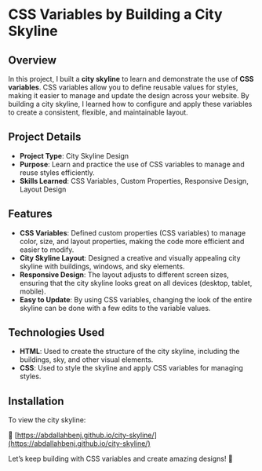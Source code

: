# CSS Variables by Building a City Skyline

## Overview
In this project, I built a **city skyline** to learn and demonstrate the use of **CSS variables**. CSS variables allow you to define reusable values for styles, making it easier to manage and update the design across your website. By building a city skyline, I learned how to configure and apply these variables to create a consistent, flexible, and maintainable layout.

## Project Details
- **Project Type**: City Skyline Design  
- **Purpose**: Learn and practice the use of CSS variables to manage and reuse styles efficiently.  
- **Skills Learned**: CSS Variables, Custom Properties, Responsive Design, Layout Design

## Features
- **CSS Variables**: Defined custom properties (CSS variables) to manage color, size, and layout properties, making the code more efficient and easier to modify.  
- **City Skyline Layout**: Designed a creative and visually appealing city skyline with buildings, windows, and sky elements.  
- **Responsive Design**: The layout adjusts to different screen sizes, ensuring that the city skyline looks great on all devices (desktop, tablet, mobile).  
- **Easy to Update**: By using CSS variables, changing the look of the entire skyline can be done with a few edits to the variable values.

## Technologies Used
- **HTML**: Used to create the structure of the city skyline, including the buildings, sky, and other visual elements.  
- **CSS**: Used to style the skyline and apply CSS variables for managing styles.  

## Installation
To view the city skyline:

🔗 [https://abdallahbenj.github.io/city-skyline/](https://abdallahbenj.github.io/city-skyline/)


Let’s keep building with CSS variables and create amazing designs! 🚀  
